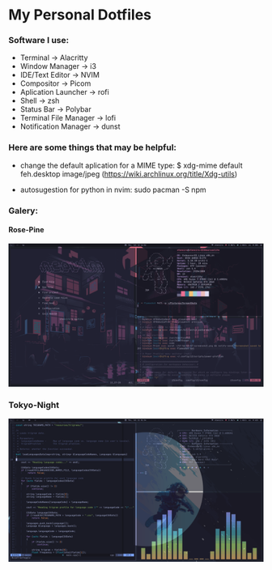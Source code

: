 # My Personal Dotfiles

### Software I use:
* Terminal -> Alacritty
* Window Manager -> i3
* IDE/Text Editor -> NVIM
* Compositor -> Picom
* Aplication Launcher -> rofi
* Shell -> zsh
* Status Bar -> Polybar
* Terminal File Manager -> lofi
* Notification Manager -> dunst

### Here are some things that may be helpful:

* change the default aplication for a MIME type:
  $ xdg-mime default feh.desktop image/jpeg
  (https://wiki.archlinux.org/title/Xdg-utils)

* autosugestion for python in nvim: sudo pacman -S npm

### Galery:

#### Rose-Pine
![SCREEN](/Pictures/Rose-Pine.png)

### Tokyo-Night
![SCREEN](/Pictures/Tokyo-Night.png)
